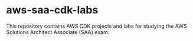 # aws-saa-cdk-labs
This repository contains AWS CDK projects and labs for studying the AWS Solutions Architect Associate (SAA) exam.
